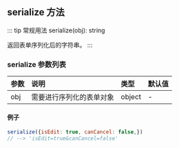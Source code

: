 ## serialize 方法
::: tip 常规用法
serialize(obj): string 

返回表单序列化后的字符串。
:::


### serialize 参数列表
| 参数          | 说明                 | 类型     | 默认值   |
| :------------- |:-----------------| :--------| :--------|
| obj         | 需要进行序列化的表单对象     | object       | -      |

#### 例子

```js
serialize({isEdit: true, canCancel: false,})
// --> 'isEdit=true&canCancel=false'
```